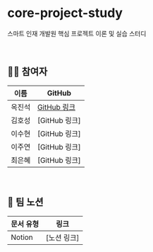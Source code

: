# core-project-study
스마트 인재 개발원 핵심 프로젝트 이론 및 실습 스터디

<br>

## **🧑‍💻 참여자**
 | 이름   | GitHub                                     |
 | ------ | ------------------------------------------ |
 옥진석 | [GitHub 링크](https://github.com/JJOK97) |
 김호성 | [GitHub 링크] |
 이수현 | [GitHub 링크] |
 이주연 | [GitHub 링크]|
 최은혜 | [GitHub 링크]  |
 
<br>

## **📜 팀 노션**

| 문서 유형   | 링크                                                                       |
| ----------- | -------------------------------------------------------------------------- |
| Notion      | [노션 링크]      |

